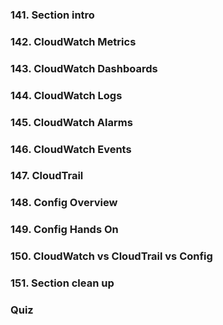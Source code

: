 ### 141. Section intro

### 142. CloudWatch Metrics

### 143. CloudWatch Dashboards 

### 144. CloudWatch Logs

### 145. CloudWatch Alarms

### 146. CloudWatch Events

### 147. CloudTrail

### 148. Config Overview

### 149. Config Hands On

### 150. CloudWatch vs CloudTrail vs Config

### 151. Section clean up

### Quiz